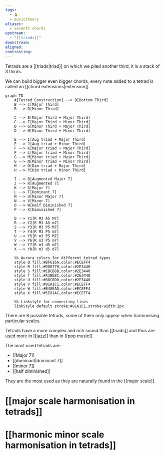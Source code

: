```yaml
---
tags:
  - 🪴
  - musictheory
aliases:
  - seventh chords
upstream:
  - "[[triads]]"
downstream: 
aligned: 
contrasting:
---
```

Tetrads are a [[triads|triad]] on which we piled another third, it is a stack of 3 thirds. 

We can build bigger even bigger chords, every note added to a tetrad is called an [[chord extensions|extension]].

```mermaid
graph TD
    A[Tetrad Construction] --> B[Bottom Third]
    B --> C[Major Third]
    B --> D[Minor Third]
    
    C --> E[Major Third + Major Third]
    C --> F[Major Third + Minor Third]
    D --> G[Minor Third + Major Third]
    D --> H[Minor Third + Minor Third]
    
    E --> I[Aug triad + Major Third]
    E --> J[Aug triad + Minor Third]
    F --> K[Major triad + Major Third]
    F --> L[Major triad + Minor Third]
    G --> M[Minor triad + Major Third]
    G --> N[Minor triad + Minor Third]
    H --> O[Dim triad + Major Third]
    H --> P[Dim triad + Minor Third]
    
    I --> Q[Augmented Major 7]
    J --> R[Augmented 7]
    K --> S[Major 7]
    L --> T[Dominant 7]
    M --> U[Minor Major 7]
    N --> V[Minor 7]
    O --> W[Half Diminished 7]
    P --> X[Diminished 7]
    
    Q --> Y1[R M3 A5 M7]
    R --> Y2[R M3 A5 m7]
    S --> Y3[R M3 P5 M7]
    T --> Y4[R M3 P5 m7]
    U --> Y5[R m3 P5 M7]
    V --> Y6[R m3 P5 m7]
    W --> Y7[R m3 d5 m7]
    X --> Y8[R m3 d5 d7]
    
    %% Aurora colors for different tetrad types
    style Q fill:#BF616A,color:#ECEFF4
    style R fill:#D08770,color:#2E3440
    style S fill:#EBCB8B,color:#2E3440
    style T fill:#A3BE8C,color:#2E3440
    style U fill:#88C0D0,color:#2E3440
    style V fill:#81A1C1,color:#ECEFF4
    style W fill:#B48EAD,color:#ECEFF4
    style X fill:#5E81AC,color:#ECEFF4
    
    %% Linkstyle for connecting lines
    linkStyle default stroke:#81A1C1,stroke-width:2px
```

There are 8 possible tetrads, some of them only appear when harmonising particular scales. 

Tetrads have a more complex and rich sound than [[triads]] and thus are used more in [[jazz]] than in [[pop music]]. 

The most used tetrads are:
- [[Major 7]]
- [[dominant|dominant 7]]
- [[minor 7]]
- [[half diminished]]

They are the most used as they are naturally found in the [[major scale]].

# [[major scale harmonisation in tetrads]]
# [[harmonic minor scale harmonisation in tetrads]]
